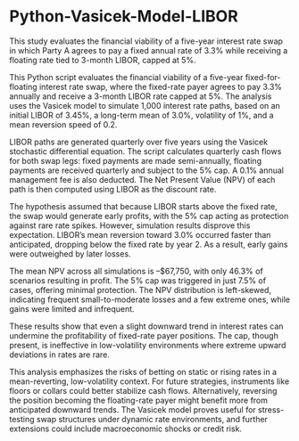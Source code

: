 # Python-Vasicek-Model-LIBOR
This study evaluates the financial viability of a five-year interest rate swap in which Party A agrees to pay a fixed annual rate of 3.3% while receiving a floating rate tied to 3-month LIBOR, capped at 5%.


This Python script evaluates the financial viability of a five-year fixed-for-floating interest rate swap, where the fixed-rate payer agrees to pay 3.3% annually and receive a 3-month LIBOR rate capped at 5%. The analysis uses the Vasicek model to simulate 1,000 interest rate paths, based on an initial LIBOR of 3.45%, a long-term mean of 3.0%, volatility of 1%, and a mean reversion speed of 0.2.

LIBOR paths are generated quarterly over five years using the Vasicek stochastic differential equation. The script calculates quarterly cash flows for both swap legs: fixed payments are made semi-annually, floating payments are received quarterly and subject to the 5% cap. A 0.1% annual management fee is also deducted. The Net Present Value (NPV) of each path is then computed using LIBOR as the discount rate.

The hypothesis assumed that because LIBOR starts above the fixed rate, the swap would generate early profits, with the 5% cap acting as protection against rare rate spikes. However, simulation results disprove this expectation. LIBOR’s mean reversion toward 3.0% occurred faster than anticipated, dropping below the fixed rate by year 2. As a result, early gains were outweighed by later losses.

The mean NPV across all simulations is –$67,750, with only 46.3% of scenarios resulting in profit. The 5% cap was triggered in just 7.5% of cases, offering minimal protection. The NPV distribution is left-skewed, indicating frequent small-to-moderate losses and a few extreme ones, while gains were limited and infrequent.

These results show that even a slight downward trend in interest rates can undermine the profitability of fixed-rate payer positions. The cap, though present, is ineffective in low-volatility environments where extreme upward deviations in rates are rare.

This analysis emphasizes the risks of betting on static or rising rates in a mean-reverting, low-volatility context. For future strategies, instruments like floors or collars could better stabilize cash flows. Alternatively, reversing the position becoming the floating-rate payer might benefit more from anticipated downward trends. The Vasicek model proves useful for stress-testing swap structures under dynamic rate environments, and further extensions could include macroeconomic shocks or credit risk.
